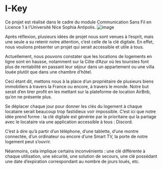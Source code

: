 # I-Key

Ce projet est réalisé dans le cadre du module Communication Sans Fil en Licence 1 à l’Université
Nice Sophia Antipolis.
![image](https://user-images.githubusercontent.com/103360562/167642063-4d57ddcc-2a76-4cc1-9397-3ae8430c971c.png)


Après réflexion, plusieurs idées de projet nous sont venues à l’esprit, mais une seule a su retenir notre attention, c’est celle de la clé digitale.
En effet, nous voulions présenter un projet qui serait accessible et utile à tous.

Actuellement, nous pouvons constater que les locations de logements en ligne sont en hausse, notamment sur la Côte d’Azur où les touristes font plus de rentabilité en passant leur séjour dans un appartement ou une villa louée plutôt que dans une chambre d’hôtel.

Ceci étant dit, mettons nous à la place d’un propriétaire de plusieurs biens immobiliers à travers la France ou encore, à travers le monde. Notre but serait d’en tirer profit en les mettant sur la plateforme de location AirBnb, qu’on ne présente plus.

Se déplacer chaque jour pour donner les clés du logement à chaque locataire serait beaucoup trop fastidieux voir impossible.
C’est ici que notre idée prend forme : la clé digitale est générée par le prioritaire qui la partage avec le locataire via une application accessible à tous : Discord.

C’est à dire qu’à partir d’un téléphone, d’une tablette, d’une montre connectée, d’un ordinateur ou encore d’une Smart TV, la porte de notre logement peut s’ouvrir.

Néanmoins, cela implique certains inconvénients : une clé différente à chaque utilisation, une sécurité, une solution de secours, une clé possédant une date d’expiration correspondant au nombre de jours loués, etc.



